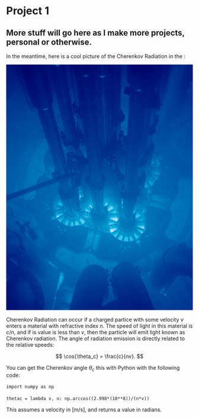 # Project 1
## More stuff will go here as I make more projects, personal or otherwise. 

In the meantime, here is a cool picture of the Cherenkov Radiation in the :

![Cherenkov](Advanced_Test_Reactor.jpg)

Cherenkov Radiation can occur if a charged partice with some velocity $v$ enters a material with refractive index $n$. The speed of light in this material is $c/n$, and if is value is less than $v$, then the particle will emit light known as Cherenkov radiation. The angle of radiation emission is directly related to the relative speeds:

$$ \cos{\theta_c} = \frac{c}{nv}. $$

You can get the Cherenkov angle $\theta_c$ this with Python with the following code:

```
import numpy as np

thetac = lambda v, n: np.arccos((2.998*(10**8))/(n*v))
```

This assumes a velocity in \[m/s], and returns a value in radians.
